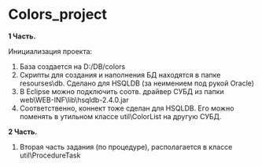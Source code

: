 # Colors_project

**1 Часть.**
   
Инициализация проекта:
1) База создается на D:/DB/colors
2) Скрипты для создания и наполнения БД находятся в папке resourses\db. Сделано для HSQLDB (за неимением под рукой Oracle)
3) В Eclipse можно подключить соотв. драйвер СУБД из папки web\WEB-INF\lib\hsqldb-2.4.0.jar
4) Соответственно, коннект тоже сделан для HSQLDB. Его можно поменять в утильном классе util\ColorList на другую СУБД. 

**2 Часть.**
    
1) Вторая часть задания (по процедуре), располагается в классе util\ProcedureTask
